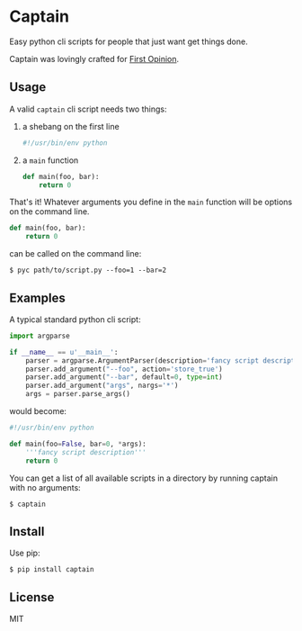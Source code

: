 # Captain

Easy python cli scripts for people that just want get things done.

Captain was lovingly crafted for [First Opinion](http://firstopinionapp.com).

## Usage

A valid `captain` cli script needs two things:

1. a shebang on the first line

    ```python
    #!/usr/bin/env python
    ```

2. a `main` function

    ```python
    def main(foo, bar):
        return 0
    ```

That's it! Whatever arguments you define in the `main` function will be options on the command line.

```python
def main(foo, bar):
    return 0
```

can be called on the command line:

    $ pyc path/to/script.py --foo=1 --bar=2


## Examples

A typical standard python cli script:

```python
import argparse

if __name__ == u'__main__':
    parser = argparse.ArgumentParser(description='fancy script description')
    parser.add_argument("--foo", action='store_true')
    parser.add_argument("--bar", default=0, type=int)
    parser.add_argument("args", nargs='*')
    args = parser.parse_args()
```

would become:

```python
#!/usr/bin/env python

def main(foo=False, bar=0, *args):
    '''fancy script description'''
    return 0
```

You can get a list of all available scripts in a directory by running captain with no arguments:

    $ captain

## Install

Use pip:

    $ pip install captain

## License

MIT

